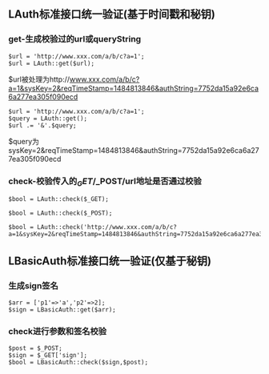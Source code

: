 ## LAuth标准接口统一验证(基于时间戳和秘钥)
### get-生成校验过的url或queryString
```
$url = 'http://www.xxx.com/a/b/c?a=1';
$url = LAuth::get($url);
```
$url被处理为http://www.xxx.com/a/b/c?a=1&sysKey=2&reqTimeStamp=1484813846&authString=7752da15a92e6ca6a277ea305f090ecd
```
$url = 'http://www.xxx.com/a/b/c?a=1';
$query = LAuth::get();
$url .= '&'.$query;
```
$query为sysKey=2&reqTimeStamp=1484813846&authString=7752da15a92e6ca6a277ea305f090ecd

### check-校验传入的$_GET/$_POST/url地址是否通过校验
```
$bool = LAuth::check($_GET);
```
```
$bool = LAuth::check($_POST);
```
```
$bool = LAuth::check('http://www.xxx.com/a/b/c?a=1&sysKey=2&reqTimeStamp=1484813846&authString=7752da15a92e6ca6a277ea305f090ecd');
```

## LBasicAuth标准接口统一验证(仅基于秘钥)
### 生成sign签名
```
$arr = ['p1'=>'a','p2'=>2];
$sign = LBasicAuth::get($arr);
```
### check进行参数和签名校验
```
$post = $_POST;
$sign = $_GET['sign'];
$bool = LBasicAuth::check($sign,$post);
```